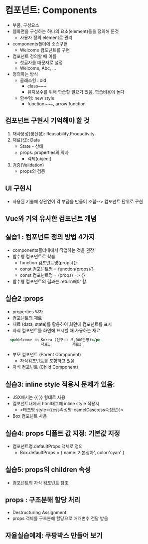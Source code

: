 # 컴포넌트: Components
- 부품, 구성요소
- 웹화면을 구성하는 하나의 요소(element)들을 정의해 둔것
  - 사용자 정의 element로 관리
- components폴더에 소스구현
  - Welcome 컴포넌트를 구현
- 컴포넌트 정의할 때 이름
  - 첫글자를 대문자로 설정
  - Welcome, Abc, ...
- 정의하는 방식
  - 클래스형 : old
    - class~~~
    - 유지보수를 위해 학습할 필요가 있음, 학습비용이 높다
  - 함수형: new style
    - function~~~, arrow function

## 컴포넌트 구현시 기억해야 할 것
1. 재사용성(생산성): Reusability,Productivity
2. 재료(값): Data
   - State - 상태
   - props: properties의 약자
     - 객체(object) 
3. 검증(Validation)
   - props의 검증

## UI 구현시
- 사용된 기술에 상관없이 각 부품을 만들어 조립--> 컴포넌트 단위로 구현

## Vue와 거의 유사한 컴포넌트 개념

## 실습1 : 컴포넌트 정의 방법 4가지
- components폴더내에서 작업하는 것을 권장
- 함수형 컴포넌트로 학습
  - function 컴포넌트명(props){}
  - const 컴포넌트명 = function(props){}
  - const 컴포넌트명 = (props) => {}
- 함수형 컴포넌트의 결과는 return해야 함

## 실습2 :props
- properties 약자
- 컴포넌트의 재료
- 재료 (data, state)를 활용하여 화면에 컴포넌트를 표시
- 자식 컴포넌트를 화면에 표시할 때 사용하는 재료

```jsx
  <p>Welcome to Korea (인구수: 5,000만명)</p>
                재료1          재료2
```

- 부모 컴포넌트 (Parent Component)
  - 자식컴포넌트를 포함하고 있음
- 자식 컴포넌트 (Child Component)

## 실습3: inline style 적용시 문제가 있음: 
- JSX에서는 {{ }} 형태로 사용
- 컴포넌트내에서 html태그에 inline style 적용시
  - <태크명 style={{css속성명-camelCase:css속성값}}>
- Box 컴포넌트 사용  


## 실습4: props 디폴트 값 지정: 기본값 지정
- 컴포넌트명.defaultProps 객체로 정의
  - Box.defaultProps = {
      name:'기본상자',
      color:'cyan'
    }

## 실습5: props의 children 속성
- 컴포넌트의 자식 컴포넌트 참조

## props : 구조분해 할당 처리
- Destructuring Assignment
- props 객체를 구조분해 할당으로 매개변수 전달 받음
  

## 자율실습예제: 쿠팡박스 만들어 보기
